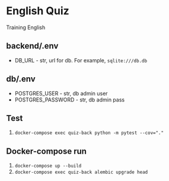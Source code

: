 # English Quiz
Training English

## backend/.env
- DB_URL - str, url for db. For example, `sqlite:///db.db`

## db/.env
- POSTGRES_USER - str, db admin user
- POSTGRES_PASSWORD - str, db admin pass

## Test
1. `docker-compose exec quiz-back python -m pytest --cov="."`

## Docker-compose run
1. `docker-compose up --build`
2. `docker-compose exec quiz-back alembic upgrade head`